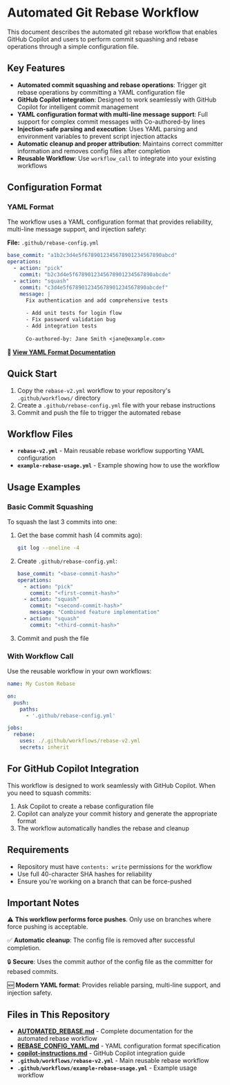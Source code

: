 # Automated Git Rebase Workflow

This document describes the automated git rebase workflow that enables GitHub Copilot and users to perform commit squashing and rebase operations through a simple configuration file.

## Key Features

- **Automated commit squashing and rebase operations**: Trigger git rebase operations by committing a YAML configuration file
- **GitHub Copilot integration**: Designed to work seamlessly with GitHub Copilot for intelligent commit management
- **YAML configuration format with multi-line message support**: Full support for complex commit messages with Co-authored-by lines
- **Injection-safe parsing and execution**: Uses YAML parsing and environment variables to prevent script injection attacks
- **Automatic cleanup and proper attribution**: Maintains correct committer information and removes config files after completion
- **Reusable Workflow**: Use `workflow_call` to integrate into your existing workflows

## Configuration Format

### YAML Format

The workflow uses a YAML configuration format that provides reliability, multi-line message support, and injection safety:

**File:** `.github/rebase-config.yml`

```yaml
base_commit: "a1b2c3d4e5f6789012345678901234567890abcd"
operations:
  - action: "pick"
    commit: "b2c3d4e5f6789012345678901234567890abcde"
  - action: "squash"
    commit: "c3d4e5f6789012345678901234567890abcdef"
    message: |
      Fix authentication and add comprehensive tests
      
      - Add unit tests for login flow
      - Fix password validation bug
      - Add integration tests
      
      Co-authored-by: Jane Smith <jane@example.com>
```

**📖 [View YAML Format Documentation](REBASE_CONFIG_YAML.md)**

## Quick Start

1. Copy the `rebase-v2.yml` workflow to your repository's `.github/workflows/` directory
2. Create a `.github/rebase-config.yml` file with your rebase instructions
3. Commit and push the file to trigger the automated rebase

## Workflow Files

- **`rebase-v2.yml`** - Main reusable rebase workflow supporting YAML configuration
- **`example-rebase-usage.yml`** - Example showing how to use the workflow

## Usage Examples

### Basic Commit Squashing

To squash the last 3 commits into one:

1. Get the base commit hash (4 commits ago):
   ```bash
   git log --oneline -4
   ```

2. Create `.github/rebase-config.yml`:
   ```yaml
   base_commit: "<base-commit-hash>"
   operations:
     - action: "pick"
       commit: "<first-commit-hash>"
     - action: "squash"
       commit: "<second-commit-hash>"
       message: "Combined feature implementation"
     - action: "squash"
       commit: "<third-commit-hash>"
   ```

3. Commit and push the file

### With Workflow Call

Use the reusable workflow in your own workflows:

```yaml
name: My Custom Rebase

on:
  push:
    paths:
      - '.github/rebase-config.yml'

jobs:
  rebase:
    uses: ./.github/workflows/rebase-v2.yml
    secrets: inherit
```

## For GitHub Copilot Integration

This workflow is designed to work seamlessly with GitHub Copilot. When you need to squash commits:

1. Ask Copilot to create a rebase configuration file
2. Copilot can analyze your commit history and generate the appropriate format
3. The workflow automatically handles the rebase and cleanup

## Requirements

- Repository must have `contents: write` permissions for the workflow
- Use full 40-character SHA hashes for reliability
- Ensure you're working on a branch that can be force-pushed

## Important Notes

⚠️ **This workflow performs force pushes**. Only use on branches where force pushing is acceptable.

✅ **Automatic cleanup**: The config file is removed after successful completion.

🔒 **Secure**: Uses the commit author of the config file as the committer for rebased commits.

🆕 **Modern YAML format**: Provides reliable parsing, multi-line support, and injection safety.

## Files in This Repository

- **[AUTOMATED_REBASE.md](AUTOMATED_REBASE.md)** - Complete documentation for the automated rebase workflow
- **[REBASE_CONFIG_YAML.md](REBASE_CONFIG_YAML.md)** - YAML configuration format specification
- **[copilot-instructions.md](copilot-instructions.md)** - GitHub Copilot integration guide
- **`.github/workflows/rebase-v2.yml`** - Main reusable rebase workflow
- **`.github/workflows/example-rebase-usage.yml`** - Example usage workflow